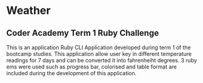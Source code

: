 # Weather

## Coder Academy Term 1 Ruby Challenge
This is an application Ruby CLI Application developed during term 1 of the bootcamp studies.
This application allow user key in different temperature readings for 7 days and can be converted it into fahrenheiht degrees. 
3 ruby ems were used such as progress bar, colorised and table format are included during the development of this application.   
